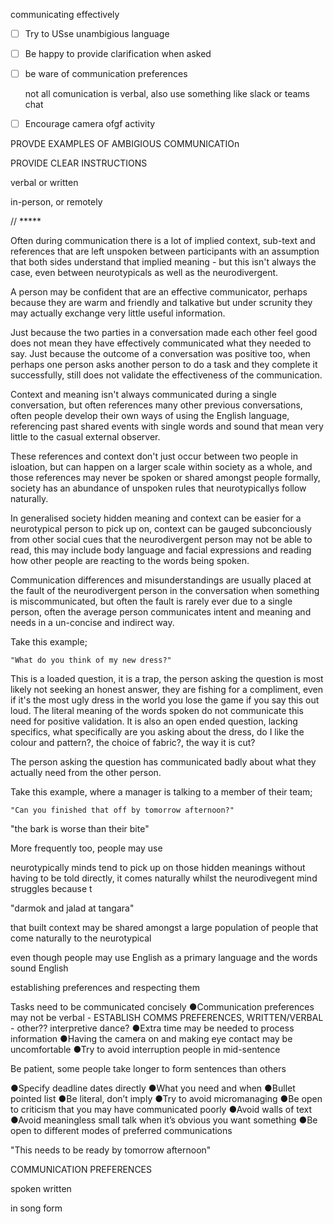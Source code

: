 communicating effectively


- [ ] Try to USse unambigious language

- [ ] Be happy to provide clarification when asked

- [ ] be ware of communication preferences

    not all comunication is verbal, also use something like slack or teams chat

- [ ] Encourage camera ofgf activity


PROVDE EXAMPLES OF AMBIGIOUS COMMUNICATIOn



PROVIDE
CLEAR INSTRUCTIONS

verbal or written

in-person, or remotely


// *****


Often during communication there is a lot of implied context, sub-text and references that are left unspoken between participants with an assumption that both sides understand that implied meaning - but this isn't always the case, even between neurotypicals as well as the neurodivergent.

A person may be confident that are an effective communicator, perhaps because they are warm and friendly and talkative but under scrunity they may actually exchange very little useful information.  

Just because the two parties in a conversation made each other feel good does not mean they have effectively communicated what they needed to say.  Just because the outcome of a conversation was positive too, when perhaps one person asks another person to do a task and they complete it successfully, still does not validate the effectiveness of the communication.

Context and meaning isn't always communicated during a single conversation, but often references many other previous conversations, often people develop their own ways of using the English language, referencing past shared events with single words and sound that mean very little to the casual external observer.   

These references and context don't just occur between two people in isloation, but can happen on a larger scale within society as a whole, and those references may never be spoken or shared amongst people formally, society has an abundance of unspoken rules that neurotypicallys follow naturally.

In generalised society hidden meaning and context can be easier for a neurotypical person to pick up on, context can be gauged subconciously from other social cues that the neurodivergent person may not be able to read, this may include body language and facial expressions and reading how other people are reacting to the words being spoken.


Communication differences and misunderstandings are usually placed at the fault of the neurodivergent person in the conversation when something is miscommunicated, but often the fault is rarely ever due to a single person, often the average person communicates intent and meaning and needs in a un-concise and indirect way.

Take this example;

```
"What do you think of my new dress?"
```

This is a loaded question, it is a trap, the person asking the question is most likely not seeking an honest answer, they are fishing for a compliment, even if it's the most ugly dress in the world you lose the game if you say this out loud.  The literal meaning of the words spoken do not communicate this need for positive validation.  It is also an open ended question, lacking specifics, what specifically are you asking about the dress, do I like the colour and pattern?, the choice of fabric?, the way it is cut? 

The person asking the question has communicated badly about what they actually need from the other person.

Take this example, where a manager is talking to a member of their team;

```
"Can you finished that off by tomorrow afternoon?"
```





"the bark is worse than their bite"







More frequently too, people may use 


neurotypically minds tend to pick up on those hidden meanings without having to be told directly, it comes naturally whilst the neurodivegent mind struggles because t




"darmok and jalad at tangara"


that built context may be shared amongst a large population of people that come naturally to the neurotypical


even though people may use English as a primary language and the words sound English

establishing preferences and respecting them

Tasks need to be communicated concisely
●Communication preferences may not be verbal - ESTABLISH COMMS PREFERENCES, WRITTEN/VERBAL - other?? interpretive dance?
●Extra time may be needed to process information
●Having the camera on and making eye contact may be uncomfortable
●Try to avoid interruption people in mid-sentence


Be patient, some people take longer to form sentences than others



●Specify deadline dates directly
●What you need and when
●Bullet pointed list
●Be literal, don’t imply
●Try to avoid micromanaging
●Be open to criticism that you may have communicated poorly
●Avoid walls of text
●Avoid meaningless small talk when it’s obvious you want something
●Be open to different modes of preferred communications

"This needs to be ready by tomorrow afternoon"


COMMUNICATION PREFERENCES

spoken
written

in song form